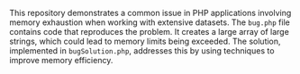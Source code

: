 This repository demonstrates a common issue in PHP applications involving memory exhaustion when working with extensive datasets.  The `bug.php` file contains code that reproduces the problem. It creates a large array of large strings, which could lead to memory limits being exceeded. The solution, implemented in `bugSolution.php`, addresses this by using techniques to improve memory efficiency.
